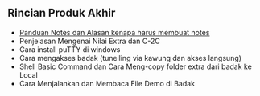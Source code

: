 Rincian Produk Akhir
---
* [Panduan Notes dan Alasan kenapa harus membuat notes](https://seedsider.github.io/extra191/tutorial/notes-guide.html)
* Penjelasan Mengenai Nilai Extra dan C-2C
* Cara install puTTY di windows
* Cara mengakses badak (tunelling via kawung dan akses langsung)
* Shell Basic Command dan Cara Meng-copy folder extra dari badak ke Local
* Cara Menjalankan dan Membaca File Demo di Badak
